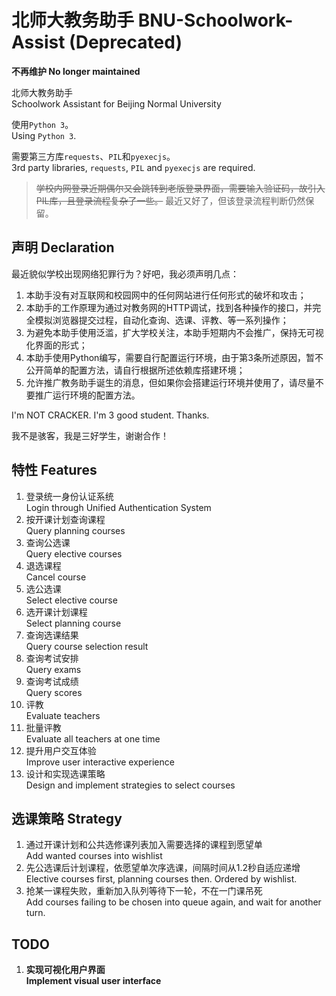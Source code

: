 # 北师大教务助手 BNU-Schoolwork-Assist (Deprecated)

**不再维护 No longer maintained**



北师大教务助手     
Schoolwork Assistant for Beijing Normal University

使用`Python 3`。   
Using `Python 3`.    
   
需要第三方库`requests`、`PIL`和`pyexecjs`。   
3rd party libraries, `requests`, `PIL` and `pyexecjs` are required.   

> ~~学校内网登录近期偶尔又会跳转到老版登录界面，需要输入验证码，故引入PIL库，且登录流程复杂了一些。~~ 最近又好了，但该登录流程判断仍然保留。

## 声明 Declaration
最近貌似学校出现网络犯罪行为？好吧，我必须声明几点：   

1. 本助手没有对互联网和校园网中的任何网站进行任何形式的破坏和攻击；
2. 本助手的工作原理为通过对教务网的HTTP调试，找到各种操作的接口，并完全模拟浏览器提交过程，自动化查询、选课、评教、等一系列操作；
3. 为避免本助手使用泛滥，扩大学校关注，本助手短期内不会推广，保持无可视化界面的形式；
4. 本助手使用Python编写，需要自行配置运行环境，由于第3条所述原因，暂不公开简单的配置方法，请自行根据所述依赖库搭建环境；
5. 允许推广教务助手诞生的消息，但如果你会搭建运行环境并使用了，请尽量不要推广运行环境的配置方法。

I'm NOT CRACKER. I'm 3 good student. Thanks.

我不是骇客，我是三好学生，谢谢合作！

## 特性 Features

1. 登录统一身份认证系统    
Login through Unified Authentication System
2. 按开课计划查询课程   
Query planning courses
3. 查询公选课   
Query elective courses
4. 退选课程   
Cancel course
5. 选公选课   
Select elective course
6. 选开课计划课程   
Select planning course
7. 查询选课结果   
Query course selection result
8. 查询考试安排   
Query exams
9. 查询考试成绩   
Query scores
10. 评教   
Evaluate teachers
11. 批量评教   
Evaluate all teachers at one time
12. 提升用户交互体验   
Improve user interactive experience
13. 设计和实现选课策略   
Design and implement strategies to select courses

## 选课策略 Strategy
1. 通过开课计划和公共选修课列表加入需要选择的课程到愿望单   
Add wanted courses into wishlist
2. 先公选课后计划课程，依愿望单次序选课，间隔时间从1.2秒自适应递增   
Elective courses first, planning courses then. Ordered by wishlist.
3. 抢某一课程失败，重新加入队列等待下一轮，不在一门课吊死   
Add courses failing to be chosen into queue again, and wait for another turn.

## TODO

1. **实现可视化用户界面   
Implement visual user interface**
